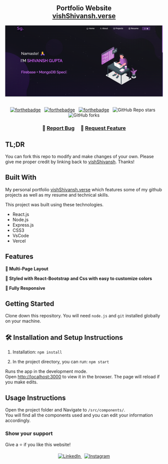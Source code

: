 <h2 align="center">
  Portfolio Website <br/>
  <a href="https://my-portfolio-shivansh-guptas-projects-acc2e36d.vercel.app/" target="_blank">vishShivansh.verse</a>
</h2>
<div align="center">
  <img alt="Demo" src="./Images/readme-img1.png" />
</div>

<br/>

<center>

[![forthebadge](https://forthebadge.com/images/badges/built-with-love.svg)](https://forthebadge.com) &nbsp;
[![forthebadge](https://forthebadge.com/images/badges/made-with-javascript.svg)](https://forthebadge.com) &nbsp;
[![forthebadge](https://forthebadge.com/images/badges/open-source.svg)](https://forthebadge.com) &nbsp;
![GitHub Repo stars](https://img.shields.io/github/stars/vishShivansh/Portfolio?color=red&logo=github&style=for-the-badge) &nbsp;
![GitHub forks](https://img.shields.io/github/forks/vishShivansh/Portfolio?color=red&logo=github&style=for-the-badge)

</center>

<h3 align="center">
    🔹
    <a href="https://github.com/vishShivansh/Portfolio/issues">Report Bug</a> &nbsp; &nbsp;
    🔹
    <a href="https://github.com/vishShivansh/Portfolio/issues">Request Feature</a>
</h3>

## TL;DR

You can fork this repo to modify and make changes of your own. Please give me proper credit by linking back to [vishShivansh](https://github.com/vishShivansh/my-portfolio). Thanks!

## Built With

My personal portfolio <a href="https://my-portfolio-shivansh-guptas-projects-acc2e36d.vercel.app/" target="_blank">vishShivansh.verse</a> which features some of my github projects as well as my resume and technical skills.<br/>

This project was built using these technologies.

- React.js
- Node.js
- Express.js
- CSS3
- VsCode
- Vercel

## Features

**📖 Multi-Page Layout**

**🎨 Styled with React-Bootstrap and Css with easy to customize colors**

**📱 Fully Responsive**

## Getting Started

Clone down this repository. You will need `node.js` and `git` installed globally on your machine.

## 🛠 Installation and Setup Instructions

1. Installation: `npm install`

2. In the project directory, you can run: `npm start`

Runs the app in the development mode.\
Open [http://localhost:3000](http://localhost:3000) to view it in the browser.
The page will reload if you make edits.

## Usage Instructions

Open the project folder and Navigate to `/src/components/`. <br/>
You will find all the components used and you can edit your information accordingly.

### Show your support

Give a ⭐ if you like this website!

<p align="center">
  <a href="https://www.linkedin.com/in/shivansh-gupta-54ba2a226" target="_blank">
    <img src="https://img.shields.io/badge/LinkedIn-0A66C2?style=for-the-badge&logo=linkedin&logoColor=white" alt="LinkedIn" />
  </a>
  &nbsp;
  <a href="https://www.instagram.com/vish._shivansh" target="_blank">
    <img src="https://img.shields.io/badge/Instagram-E4405F?style=for-the-badge&logo=instagram&logoColor=white" alt="Instagram" />
  </a>
</p>
